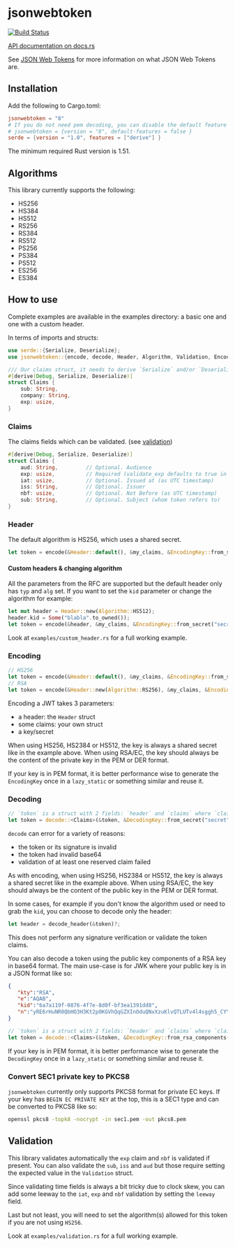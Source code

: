 # jsonwebtoken

[![Build Status](https://travis-ci.org/Keats/jsonwebtoken.svg)](https://travis-ci.org/Keats/jsonwebtoken)

[API documentation on docs.rs](https://docs.rs/jsonwebtoken/)

See [JSON Web Tokens](https://en.wikipedia.org/wiki/JSON_Web_Token) for more information on what JSON Web Tokens are.

## Installation
Add the following to Cargo.toml:

```toml
jsonwebtoken = "8"
# If you do not need pem decoding, you can disable the default feature `use_pem` that way:
# jsonwebtoken = {version = "8", default-features = false }
serde = {version = "1.0", features = ["derive"] }
```

The minimum required Rust version is 1.51.

## Algorithms
This library currently supports the following:

- HS256
- HS384
- HS512
- RS256
- RS384
- RS512
- PS256
- PS384
- PS512
- ES256
- ES384


## How to use
Complete examples are available in the examples directory: a basic one and one with a custom header.

In terms of imports and structs:
```rust
use serde::{Serialize, Deserialize};
use jsonwebtoken::{encode, decode, Header, Algorithm, Validation, EncodingKey, DecodingKey};

/// Our claims struct, it needs to derive `Serialize` and/or `Deserialize`
#[derive(Debug, Serialize, Deserialize)]
struct Claims {
    sub: String,
    company: String,
    exp: usize,
}
```

### Claims
The claims fields which can be validated. (see [validation](#validation))

```rust
#[derive(Debug, Serialize, Deserialize)]
struct Claims {
    aud: String,         // Optional. Audience
    exp: usize,          // Required (validate_exp defaults to true in validation). Expiration time (as UTC timestamp)
    iat: usize,          // Optional. Issued at (as UTC timestamp)
    iss: String,         // Optional. Issuer
    nbf: usize,          // Optional. Not Before (as UTC timestamp)
    sub: String,         // Optional. Subject (whom token refers to)
}
```

### Header
The default algorithm is HS256, which uses a shared secret.

```rust
let token = encode(&Header::default(), &my_claims, &EncodingKey::from_secret("secret".as_ref()))?;
```

#### Custom headers & changing algorithm
All the parameters from the RFC are supported but the default header only has `typ` and `alg` set.
If you want to set the `kid` parameter or change the algorithm for example:

```rust
let mut header = Header::new(Algorithm::HS512);
header.kid = Some("blabla".to_owned());
let token = encode(&header, &my_claims, &EncodingKey::from_secret("secret".as_ref()))?;
```
Look at `examples/custom_header.rs` for a full working example.

### Encoding

```rust
// HS256
let token = encode(&Header::default(), &my_claims, &EncodingKey::from_secret("secret".as_ref()))?;
// RSA
let token = encode(&Header::new(Algorithm::RS256), &my_claims, &EncodingKey::from_rsa_pem(include_bytes!("privkey.pem"))?)?;
```
Encoding a JWT takes 3 parameters:

- a header: the `Header` struct
- some claims: your own struct
- a key/secret

When using HS256, HS2384 or HS512, the key is always a shared secret like in the example above. When using
RSA/EC, the key should always be the content of the private key in the PEM or DER format.

If your key is in PEM format, it is better performance wise to generate the `EncodingKey` once in a `lazy_static` or
something similar and reuse it.

### Decoding

```rust
// `token` is a struct with 2 fields: `header` and `claims` where `claims` is your own struct.
let token = decode::<Claims>(&token, &DecodingKey::from_secret("secret".as_ref()), &Validation::default())?;
```
`decode` can error for a variety of reasons:

- the token or its signature is invalid
- the token had invalid base64
- validation of at least one reserved claim failed

As with encoding, when using HS256, HS2384 or HS512, the key is always a shared secret like in the example above. When using
RSA/EC, the key should always be the content of the public key in the PEM or DER format.

In some cases, for example if you don't know the algorithm used or need to grab the `kid`, you can choose to decode only the header:

```rust
let header = decode_header(&token)?;
```

This does not perform any signature verification or validate the token claims.

You can also decode a token using the public key components of a RSA key in base64 format.
The main use-case is for JWK where your public key is in a JSON format like so:

```json
{
   "kty":"RSA",
   "e":"AQAB",
   "kid":"6a7a119f-0876-4f7e-8d0f-bf3ea1391dd8",
   "n":"yRE6rHuNR0QbHO3H3Kt2pOKGVhQqGZXInOduQNxXzuKlvQTLUTv4l4sggh5_CYYi_cvI-SXVT9kPWSKXxJXBXd_4LkvcPuUakBoAkfh-eiFVMh2VrUyWyj3MFl0HTVF9KwRXLAcwkREiS3npThHRyIxuy0ZMeZfxVL5arMhw1SRELB8HoGfG_AtH89BIE9jDBHZ9dLelK9a184zAf8LwoPLxvJb3Il5nncqPcSfKDDodMFBIMc4lQzDKL5gvmiXLXB1AGLm8KBjfE8s3L5xqi-yUod-j8MtvIj812dkS4QMiRVN_by2h3ZY8LYVGrqZXZTcgn2ujn8uKjXLZVD5TdQ"
}
```

```rust
// `token` is a struct with 2 fields: `header` and `claims` where `claims` is your own struct.
let token = decode::<Claims>(&token, &DecodingKey::from_rsa_components(jwk["n"], jwk["e"]), &Validation::new(Algorithm::RS256))?;
```

If your key is in PEM format, it is better performance wise to generate the `DecodingKey` once in a `lazy_static` or
something similar and reuse it.

### Convert SEC1 private key to PKCS8
`jsonwebtoken` currently only supports PKCS8 format for private EC keys. If your key has `BEGIN EC PRIVATE KEY` at the top,
this is a SEC1 type and can be converted to PKCS8 like so:

```bash
openssl pkcs8 -topk8 -nocrypt -in sec1.pem -out pkcs8.pem
```


## Validation
This library validates automatically the `exp` claim and `nbf` is validated if present. You can also validate the `sub`, `iss` and `aud` but
those require setting the expected value in the `Validation` struct.

Since validating time fields is always a bit tricky due to clock skew,
you can add some leeway to the `iat`, `exp` and `nbf` validation by setting the `leeway` field.

Last but not least, you will need to set the algorithm(s) allowed for this token if you are not using `HS256`.

Look at `examples/validation.rs` for a full working example.
